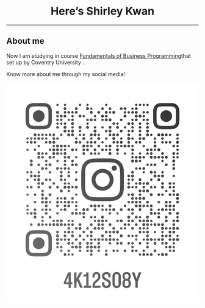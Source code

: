 <html lang="en">
<head>
<body>
<h1 style="text-align:center;">Here’s Shirley Kwan</h1>
<hr>
<h2>About me</h2>
<p>Now I am studying in course <a href="https://www5.scope.edu/programmes/bachelors-degree-top-up/bsc-hons-information-technology-business">Fundamentals of Business Programming</a>that set up by Coventry University .</p>


<p>Know more about me through my social media!</p>
<a href="https://www.instagram.com/4k12s08y/"><img src="instagramicon.png" alt=“my instagram”></a>
<a aria-label="Chat on WhatsApp" href="https://wa.me/5545”9488> <img alt="Chat on WhatsApp" src="WhatsAppButtonGreenLarge.png" /> </a>

 
</head>
</body>
</html>
